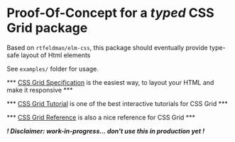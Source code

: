 Proof-Of-Concept for a _typed_ CSS Grid package
=

Based on ```rtfeldman/elm-css```, this package should eventually provide type-safe layout of Html elements

See ```examples/``` folder for usage.

*** [CSS Grid Specification](https://developer.mozilla.org/en-US/docs/Web/CSS/CSS_Grid_Layout) is the easiest way, to layout your HTML and make it responsive ***

*** [CSS Grid Tutorial](https://scrimba.com/g/gR8PTE) is one of the best interactive tutorials for CSS Grid ***

*** [CSS Grid Reference](https://tympanus.net/codrops/css_reference/grid/) is also a nice reference for CSS Grid ***


**_! Disclaimer: work-in-progress... don't use this in production yet !_**
